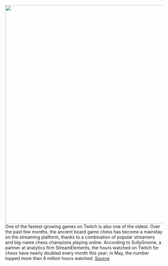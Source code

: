 <img src='https://cdn.vox-cdn.com/thumbor/X7wIbDzydF2AJivhvQe4gf7wz6Q=/0x0:3300x2200/1200x800/filters:focal(1386x836:1914x1364)/cdn.vox-cdn.com/uploads/chorus_image/image/66946899/693512680.jpg.0.jpg' width='700px' /><br/>
One of the fastest-growing games on Twitch is also one of the oldest. Over the past few months, the ancient board game chess has become a mainstay on the streaming platform, thanks to a combination of popular streamers and big-name chess champions playing online. According to SullyGnome, a partner at analytics firm StreamElements, the hours watched on Twitch for chess have nearly doubled every month this year; in May, the number topped more than 8 million hours watched.
<a href='https://www.theverge.com/21292747/chess-twitch-games-viewership-stream-hikaru-nakamura'> Source <a/>